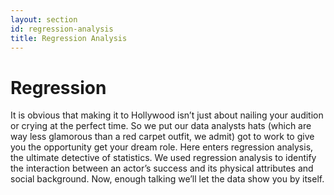 ```yaml
---
layout: section
id: regression-analysis
title: Regression Analysis
---
```


# Regression

It is obvious that making it to Hollywood isn’t just about nailing your audition or crying at the perfect time. So we put our data analysts hats (which are way less glamorous than a red carpet outfit, we admit) got to work to give you the opportunity get your dream role. 
Here enters regression analysis, the ultimate detective of statistics. We used regression analysis to identify the interaction between an actor’s success and its physical attributes and social background. Now, enough talking we’ll let the data show you by itself.
